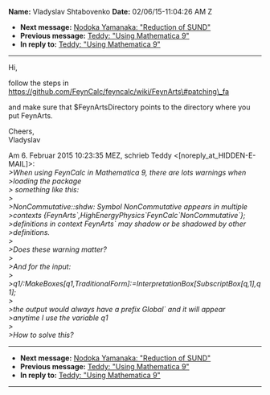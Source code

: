 **Name:** Vladyslav Shtabovenko
**Date:** 02/06/15-11:04:26 AM Z

  - **Next message:** [Nodoka Yamanaka: "Reduction of SUND"](0842.html)
  - **Previous message:** [Teddy: "Using Mathematica 9"](0840.html)
  - **In reply to:** [Teddy: "Using Mathematica 9"](0840.html)

-----

Hi,  

follow the steps in  
https://github.com/FeynCalc/feyncalc/wiki/FeynArts\#patching\_fa  

and make sure that $FeynArtsDirectory points to the directory where you
put FeynArts.  

Cheers,  
Vladyslav  

Am 6. Februar 2015 10:23:35 MEZ, schrieb Teddy
\<[noreply_at_HIDDEN-E-MAIL]\>:  
*\>When using FeynCalc in Mathematica 9, there are lots warnings when*  
*\>loading the package*  
*\> something like this:*  
*\>*  
*\>NonCommutative::shdw: Symbol NonCommutative appears in multiple*  
*\>contexts
{FeynArts\`,HighEnergyPhysics\`FeynCalc\`NonCommutative\`};*  
*\>definitions in context FeynArts\` may shadow or be shadowed by
other*  
*\>definitions.*  
*\>*  
*\>Does these warning matter?*  
*\>*  
*\>And for the input:*  
*\>*  
*\>q1/:MakeBoxes[q1,TraditionalForm]:=InterpretationBox[SubscriptBox[q,1],q1];*  
*\>*  
*\>the output would always have a prefix Global\` and it will appear*  
*\>anytime I use the variable q1*  
*\>*  
*\>How to solve this?*  

-----

  - **Next message:** [Nodoka Yamanaka: "Reduction of SUND"](0842.html)
  - **Previous message:** [Teddy: "Using Mathematica 9"](0840.html)
  - **In reply to:** [Teddy: "Using Mathematica 9"](0840.html)

-----

